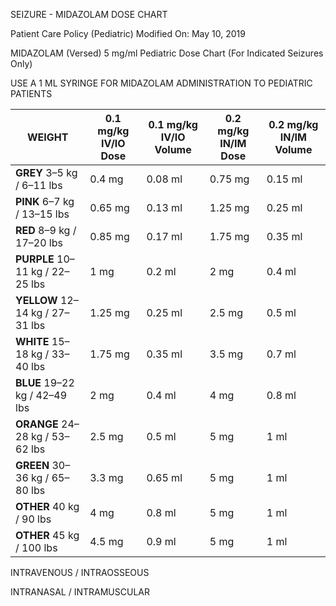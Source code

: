 SEIZURE - MIDAZOLAM DOSE CHART

Patient Care Policy (Pediatric)
Modified On: May 10, 2019

MIDAZOLAM (Versed) 5 mg/ml Pediatric Dose Chart (For Indicated Seizures Only)

USE A 1 ML SYRINGE FOR MIDAZOLAM ADMINISTRATION TO PEDIATRIC PATIENTS

| WEIGHT | 0.1 mg/kg IV/IO Dose | 0.1 mg/kg IV/IO Volume | 0.2 mg/kg IN/IM Dose | 0.2 mg/kg IN/IM Volume |
|--------|---------------------|----------------------|---------------------|----------------------|
| **GREY** 3–5 kg / 6–11 lbs | 0.4 mg | 0.08 ml | 0.75 mg | 0.15 ml |
| **PINK** 6–7 kg / 13–15 lbs | 0.65 mg | 0.13 ml | 1.25 mg | 0.25 ml |
| **RED** 8–9 kg / 17–20 lbs | 0.85 mg | 0.17 ml | 1.75 mg | 0.35 ml |
| **PURPLE** 10–11 kg / 22–25 lbs | 1 mg | 0.2 ml | 2 mg | 0.4 ml |
| **YELLOW** 12–14 kg / 27–31 lbs | 1.25 mg | 0.25 ml | 2.5 mg | 0.5 ml |
| **WHITE** 15–18 kg / 33–40 lbs | 1.75 mg | 0.35 ml | 3.5 mg | 0.7 ml |
| **BLUE** 19–22 kg / 42–49 lbs | 2 mg | 0.4 ml | 4 mg | 0.8 ml |
| **ORANGE** 24–28 kg / 53–62 lbs | 2.5 mg | 0.5 ml | 5 mg | 1 ml |
| **GREEN** 30–36 kg / 65–80 lbs | 3.3 mg | 0.65 ml | 5 mg | 1 ml |
| **OTHER** 40 kg / 90 lbs | 4 mg | 0.8 ml | 5 mg | 1 ml |
| **OTHER** 45 kg / 100 lbs | 4.5 mg | 0.9 ml | 5 mg | 1 ml |

INTRAVENOUS / INTRAOSSEOUS

INTRANASAL / INTRAMUSCULAR


